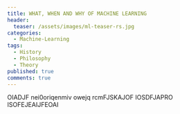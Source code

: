 ```yaml
---
title: WHAT, WHEN AND WHY OF MACHINE LEARNING
header:
  teaser: /assets/images/ml-teaser-rs.jpg
categories:
  - Machine-Learning
tags:
  - History
  - Philosophy
  - Theory
published: true
comments: true
---
```

OIADJF nei0oriqenmiv owejq rcmFJSKAJOF IOSDFJAPRO ISOFEJEAIJFEOAI
